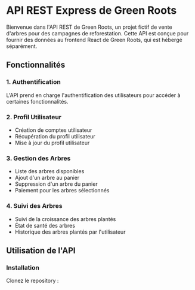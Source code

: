 
# API REST Express de Green Roots

Bienvenue dans l'API REST de Green Roots, un projet fictif de vente d'arbres pour des campagnes de reforestation. Cette API est conçue pour fournir des données au frontend React de Green Roots, qui est hébergé séparément.

## Fonctionnalités

### 1. Authentification

L'API prend en charge l'authentification des utilisateurs pour accéder à certaines fonctionnalités.

### 2. Profil Utilisateur

- Création de comptes utilisateur
- Récupération du profil utilisateur
- Mise à jour du profil utilisateur

### 3. Gestion des Arbres

- Liste des arbres disponibles
- Ajout d'un arbre au panier
- Suppression d'un arbre du panier
- Paiement pour les arbres sélectionnés

### 4. Suivi des Arbres

- Suivi de la croissance des arbres plantés
- État de santé des arbres
- Historique des arbres plantés par l'utilisateur

## Utilisation de l'API

### Installation

Clonez le repository :
```bash


